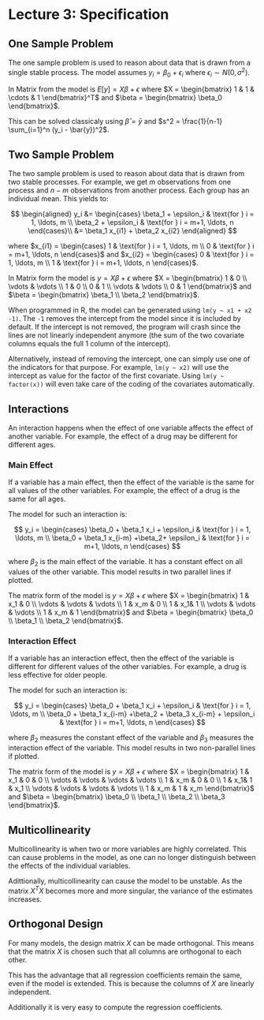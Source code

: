 # Lecture 3: Specification

## One Sample Problem

The one sample problem is used to reason about data that is drawn from a single stable process. The model assumes $y_i = \beta_0 + \epsilon_i$ where $\epsilon_i \sim N(0, \sigma^2)$.

In Matrix from the model is $E[y] = X\beta + \epsilon$ where $X = \begin{bmatrix} 1 & 1 & \cdots & 1 \end{bmatrix}^T$ and $\beta = \begin{bmatrix} \beta_0 \end{bmatrix}$.

This can be solved classicaly using $\hat{\beta} = \bar{y}$ and $s^2 = \frac{1}{n-1} \sum_{i=1}^n (y_i - \bar{y})^2$.

## Two Sample Problem

The two sample problem is used to reason about data that is drawn from two stable processes. For example, we get $m$ observations from one process and $n-m$ observations from another process. Each group has an individual mean. This yields to:

$$
\begin{aligned}
y_i &=
\begin{cases}
\beta_1 + \epsilon_i & \text{for } i = 1, \ldots, m \\
\beta_2 + \epsilon_i & \text{for } i = m+1, \ldots, n
\end{cases}\\
 &= \beta_1 x_{i1} + \beta_2 x_{i2}
\end{aligned}
$$

where $x_{i1} = \begin{cases} 1 & \text{for } i = 1, \ldots, m \\ 0 & \text{for } i = m+1, \ldots, n \end{cases}$ and $x_{i2} = \begin{cases} 0 & \text{for } i = 1, \ldots, m \\ 1 & \text{for } i = m+1, \ldots, n \end{cases}$.

In Matrix form the model is $y = X\beta + \epsilon$ where $X = \begin{bmatrix} 1 & 0 \\ \vdots & \vdots \\ 1 & 0 \\ 0 & 1 \\ \vdots & \vdots \\ 0 & 1 \end{bmatrix}$ and $\beta = \begin{bmatrix} \beta_1 \\ \beta_2 \end{bmatrix}$.

When programmed in R, the model can be generated using `lm(y ~ x1 + x2 -1)`. The `-1` removes the intercept from the model since it is included by default. If the intercept is not removed, the program will crash since the lines are not linearly independent anymore (the sum of the two covariate columns equals the full 1 column of the intercept).

Alternatively, instead of removing the intercept, one can simply use one of the indicators for that purpose. For example, `lm(y ~ x2)` will use the intercept as value for the factor of the first covariate. Using `lm(y ~ factor(x))` will even take care of the coding of the covariates automatically.

## Interactions

An interaction happens when the effect of one variable affects the effect of another variable. For example, the effect of a drug may be different for different ages.

### Main Effect

If a variable has a main effect, then the effect of the variable is the same for all values of the other variables. For example, the effect of a drug is the same for all ages.

The model for such an interaction is:

$$
y_i = \begin{cases}
\beta_0 + \beta_1 x_i + \epsilon_i & \text{for } i = 1, \ldots, m \\
\beta_0 + \beta_1 x_{i-m} +\beta_2+ \epsilon_i & \text{for } i = m+1, \ldots, n
\end{cases}
$$

where $\beta_2$ is the main effect of the variable. It has a constant effect on all values of the other variable. This model results in two parallel lines if plotted.

The matrix form of the model is $y = X\beta + \epsilon$ where $X = \begin{bmatrix} 1 & x_1 & 0 \\ \vdots & \vdots & \vdots \\ 1 & x_m & 0 \\ 1 & x_1& 1 \\ \vdots & \vdots & \vdots \\ 1 & x_m & 1 \end{bmatrix}$ and $\beta = \begin{bmatrix} \beta_0 \\ \beta_1 \\ \beta_2 \end{bmatrix}$.

### Interaction Effect

If a variable has an interaction effect, then the effect of the variable is different for different values of the other variables. For example, a drug is less effective for older people.

The model for such an interaction is:

$$
y_i = \begin{cases}
\beta_0 + \beta_1 x_i + \epsilon_i & \text{for } i = 1, \ldots, m \\
\beta_0 + \beta_1 x_{i-m} +\beta_2 + \beta_3 x_{i-m} + \epsilon_i & \text{for } i = m+1, \ldots, n
\end{cases}
$$

where $\beta_2$ measures the constant effect of the variable and $\beta_3$ measures the interaction effect of the variable. This model results in two non-parallel lines if plotted.

The matrix form of the model is $y = X\beta + \epsilon$ where $X = \begin{bmatrix} 1 & x_1 & 0 & 0 \\ \vdots & \vdots & \vdots & \vdots \\ 1 & x_m & 0 & 0 \\ 1 & x_1& 1 & x_1 \\ \vdots & \vdots & \vdots & \vdots \\ 1 & x_m & 1 & x_m \end{bmatrix}$ and $\beta = \begin{bmatrix} \beta_0 \\ \beta_1 \\ \beta_2 \\ \beta_3 \end{bmatrix}$.

## Multicollinearity

Multicollinearity is when two or more variables are highly correlated. This can cause problems in the model, as one can no longer distinguish between the effects of the individual variables.

Adittionally, multicollinearity can cause the model to be unstable. As the matrix $X^TX$ becomes more and more singular, the variance of the estimates increases.

## Orthogonal Design

For many models, the design matrix $X$ can be made orthogonal. This means that the matrix $X$ is chosen such that all columns are orthogonal to each other.

This has the advantage that all regression coefficients remain the same, even if the model is extended. This is because the columns of $X$ are linearly independent.

Additionally it is very easy to compute the regression coefficients.
